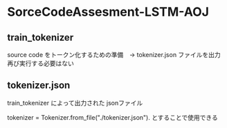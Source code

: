 # SorceCodeAssesment-LSTM-AOJ

## train_tokenizer 
source code をトークン化するための準備　-> tokenizer.json ファイルを出力  
再び実行する必要はない  

## tokenizer.json
train_tokenizer によって出力された jsonファイル 
  
tokenizer = Tokenizer.from_file("./tokenizer.json"). 
とすることで使用できる  
